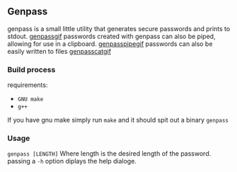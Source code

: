 ## Genpass

genpass is a small little utility that generates secure passwords and prints to stdout.
[genpassgif](img/genpass.gif)
passwords created with genpass can also be piped, allowing for use in a clipboard.
[genpasspipegif](img/genpass_pipe.gif)
passwords can also be easily written to files
[genpasscatgif](img/genpass_cat.gif)

### Build process

requirements:
- `GNU make`
- `g++`

If you have gnu make simply run `make` and it should spit out a binary `genpass`

### Usage
`genpass [LENGTH]` Where length is the desired length of the password.
passing a `-h` option diplays the help dialoge.
